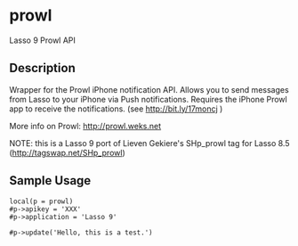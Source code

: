 prowl
=====

Lasso 9 Prowl API


Description
-----------

Wrapper for the Prowl iPhone notification API. Allows you to send messages from Lasso to your iPhone via Push notifications. Requires the iPhone Prowl app to receive the notifications. (see http://bit.ly/17moncj ) 

More info on Prowl: http://prowl.weks.net

NOTE: this is a Lasso 9 port of Lieven Gekiere's SHp_prowl tag for Lasso 8.5 (http://tagswap.net/SHp_prowl)

Sample Usage
------------
```lasso
local(p = prowl)
#p->apikey = 'XXX'
#p->application = 'Lasso 9'
 
#p->update('Hello, this is a test.')
```
